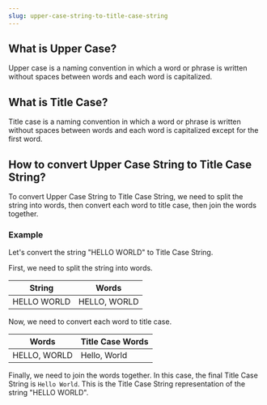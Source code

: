 ```yaml
---
slug: upper-case-string-to-title-case-string
---
```


## What is Upper Case?

Upper case is a naming convention in which a word or phrase is written without spaces between words and each word is capitalized.

## What is Title Case?

Title case is a naming convention in which a word or phrase is written without spaces between words and each word is capitalized except for the first word.

## How to convert Upper Case String to Title Case String?

To convert Upper Case String to Title Case String, we need to split the string into words, then convert each word to title case, then join the words together.

### Example

Let's convert the string "HELLO WORLD" to Title Case String.

First, we need to split the string into words.

| String      | Words        |
| ----------- | ------------ |
| HELLO WORLD | HELLO, WORLD |

Now, we need to convert each word to title case.

| Words        | Title Case Words |
| ------------ | ---------------- |
| HELLO, WORLD | Hello, World     |

Finally, we need to join the words together. In this case, the final Title Case String is `Hello World`. This is the Title Case String representation of the string "HELLO WORLD".
